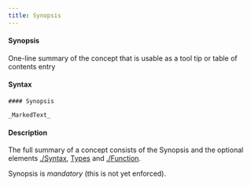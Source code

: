 ```yaml
---
title: Synopsis
---
```


#### Synopsis

One-line summary of the concept that is usable as a tool tip or table of contents entry

#### Syntax

```
#### Synopsis

_MarkedText_
```

#### Description

The full summary of a concept consists of the Synopsis and the optional elements
[./Syntax](../../../Tutor/Concept/Syntax), [Types](../../../Tutor/Concept/Types) and [./Function](../../../Tutor/Concept/Function).

Synopsis is *mandatory* (this is not yet enforced).


